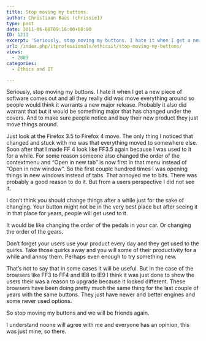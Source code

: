 ```yaml
---
title: Stop moving my buttons.
author: Christiaan Baes (chrissie1)
type: post
date: 2011-06-08T09:16:00+00:00
ID: 1211
excerpt: 'Seriously, stop moving my buttons. I hate it when I get a new piece of software comes out and all they really did was move everything around so people would think it warrants a new major release. Probably it also did warrant that but it would be somethi&hellip;'
url: /index.php/itprofessionals/ethicsit/stop-moving-my-buttons/
views:
  - 2089
categories:
  - Ethics and IT

---
```

Seriously, stop moving my buttons. I hate it when I get a new piece of software comes out and all they really did was move everything around so people would think it warrants a new major release. Probably it also did warrant that but it would be something major that has changed under the covers. And to make sure people notice and buy their new product they just move things around. 

Just look at the Firefox 3.5 to Firefox 4 move. The only thing I noticed that changed and stuck with me was that everything moved to somewhere else. Soon after that I made FF 4 look like FF3.5 again because I was used to it for a while. For some reason someone also changed the order of the contextmenu and &#8220;Open in new tab&#8221; is now first in that menu instead of &#8220;Open in new window&#8221;. So the first couple hundred times I was opening things in new windows instead of tabs. That annoyed me to bits. There was probably a good reason to do it. But from a users perspective I did not see it.

I don&#8217;t think you should change things after a while just for the sake of changing. Your button might not be in the very best place but after seeing it in that place for years, people will get used to it. 

It would be like changing the order of the pedals in your car. Or changing the order of the gears.

Don&#8217;t forget your users use your product every day and they get used to the quirks. Take those quirks away and you will some of their productivity for a while and annoy them. Perhaps even enough to try something new. 

That&#8217;s not to say that in some cases it will be useful. But in the case of the browsers like FF3 to FF4 and IE8 to IE9 I think it was just done to show the users their was a reason to upgrade because it looked different. These browsers have been doing pretty much the same thing for the last couple of years with the same buttons. They just have newer and better engines and some never used options. 

So stop moving my buttons and we will be friends again. 

I understand noone will agree with me and everyone has an opinion, this was just mine, so there.